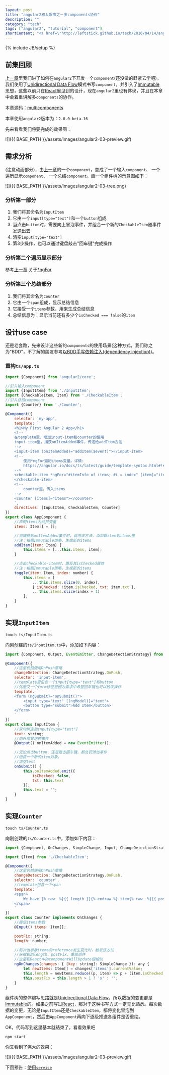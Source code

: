 ```yaml
---
layout: post
title: "angular2初入眼帘之－多components协作"
description: ""
category: "tech"
tags: ["angular2", "tutorial", "component"]
shortContent: "<a href=\"http://leftstick.github.io/tech/2016/04/14/angular2-02-component\">上一章</a>里我们讲了如何在<code>angular2</code>下开发一个<code>component</code>(还没做的赶紧去学吧)。我们使用了<a href=\"https://medium.com/@AdamRNeary/unidirectional-data-flow-yes-flux-i-am-not-so-sure-b4acf988196c#.bxd6ripaq\">Unidirectional Data Flow</a>模式书写<code>component</code>，并引入了<a href=\"http://leftstick.github.io/tech/2016/04/09/immutability-in-javascript\">Immutable</a>思想，这些以前只在<a href=\"https://facebook.github.io/react/\">React</a>里见到的设计，现在<code>angular2</code>里也有体现，并且在本章中会着重讲解多<code>components</code>的协作"
---
```

{% include JB/setup %}


## 前集回顾 ##

[上一章][previous-url]里我们讲了如何在`angular2`下开发一个`component`(还没做的赶紧去学吧)。我们使用了[Unidirectional Data Flow][Unidirectional-url]模式书写`component`，并引入了[Immutable](http://leftstick.github.io/tech/2016/04/09/immutability-in-javascript)思想，这些以前只在[React][react-url]里见到的设计，现在`angular2`里也有体现，并且在本章中会着重讲解多`components`的协作。

本章源码：[multicomponents](https://github.com/leftstick/angular2-lesson/tree/master/examples/multicomponents)

本章使用`angular2`版本为：`2.0.0-beta.16`

先来看看我们将要完成的效果图：

![]({{ BASE_PATH }}/assets/images/angular2-03-preview.gif)

## 需求分析 ##

(注意动画部分)，由[上一章][previous-url]的一个`component`，变成了一个输入`component`、 一个遍历显示`component`、 一个总结`component`。画一个组件树的示意图如下：

![]({{ BASE_PATH }}/assets/images/angular2-03-tree.png)

### 分析第一部分 ###

1. 我们将其命名为`InputItem`
2. 它由一个`input[type="text"]`和一个`button`组成
3. 当点击`button`时，需要向上冒泡事件，并组合一个新的`CheckableItem`随事件发送出去
4. 清空`input[type="text"]`
5. 第3步操作，也可以通过键盘敲击"回车键"完成操作

### 分析第二个遍历显示部分 ###

参考[上一章][previous-url]
关于[*ngFor](https://angular.io/docs/ts/latest/guide/template-syntax.html#!#ngFor)

### 分析第三个总结部分 ###

1. 我们将其命名为`Counter`
2. 它由一个`span`组成，显示总结信息
3. 它接受一个`items`参数，用来生成总结信息
4. 总结信息为：显示当前还有多少个`isChecked === false`的`item`

## 设计use case ##

还是老套路，先来设计这些新的`components`的使用场景(这种方式，我们称之为"BDD"，不了解的朋友参考[以BDD手写依赖注入(dependency injection)](http://leftstick.github.io/tech/2016/03/18/write-di-in-bdd))。

### 重构`ts/app.ts` ###

```javascript
import {Component} from 'angular2/core';

//引入输入component
import {InputItem} from './InputItem';
import {CheckableItem, Item} from './CheckableItem';
//引入总结component
import {Counter} from './Counter';

@Component({
    selector: 'my-app',
    template: `
    <h1>My First Angular 2 App</h1>
    <!--
    在template里，增加input-item和counter的使用
    input-item里，捕获onItemAdded事件，传递给addItem方法
    -->
    <input-item (onItemAdded)="addItem($event)"></input-item>
    <!--
        使用*ngFor遍历items变量。详情:
        https://angular.io/docs/ts/latest/guide/template-syntax.html#!#ngFor
    -->
    <checkable-item *ngFor="#itemInfo of items; #i = index" [item]="itemInfo" (onItemClicked)="toggle($event, i)">
    </checkable-item>
    <!--
        counter里，传入items
    -->
    <counter [items]="items"></counter>
    `,
    directives: [InputItem, CheckableItem, Counter]
})
export class AppComponent {
    //声明items为成员变量
    items: Item[] = [];

    //当捕获到onItemAdded事件时，调用该方法，添加新item到items里
    //注：根据Immutable策略，生成新的items
    addItem(item: Item) {
        this.items = [...this.items, item];
    }

    //点击checkable-item时，置反其isChecked属性
    //注：根据Immutable策略，生成新的items
    toggle(item: Item, index: number) {
        this.items = [
            ...this.items.slice(0, index),
            { isChecked: !item.isChecked, txt: item.txt },
            ...this.items.slice(index + 1)
        ];
    }
}
```

## 实现`InputItem` ##

```shell
touch ts/InputItem.ts
```

向刚创建的`ts/InputItem.ts`中，添加如下内容：

```javascript
import {Component, Output, EventEmitter, ChangeDetectionStrategy} from 'angular2/core';

@Component({
    //这里仍然使用OnPush策略
    changeDetection: ChangeDetectionStrategy.OnPush,
    selector: 'input-item',
    //template里包含一个input[type="text"]和button
    //外面又一个form标签是因为需求中希望回车键也可以触发操作
    template: `
    <form (ngSubmit)="onSubmit()">
        <input type="text" [(ngModel)]="text">
        <button type="submit">Add Item</button>
    </form>
    `
})
export class InputItem {
    //双向绑定到input[type="text"]
    text: string;
    //向外部冒泡的事件
    @Output() onItemAdded = new EventEmitter();

    //无论点击button、还是敲击回车键，都处罚添加事件
    //组装一个新的item对象，
    //清空text
    onSubmit() {
        this.onItemAdded.emit({
            isChecked: false,
            txt: this.text
        });
        this.text = '';
    }
}
```

## 实现`Counter` ##

```shell
touch ts/Counter.ts
```

向刚创建的`ts/Counter.ts`中，添加如下内容：

```javascript
import {Component, OnChanges, SimpleChange, Input, ChangeDetectionStrategy} from 'angular2/core';

import {Item} from './CheckableItem';

@Component({
    //这里仍然使用OnPush策略
    changeDetection: ChangeDetectionStrategy.OnPush,
    selector: 'counter',
    //template包含一个span
    template: `
    <span>
        We have {% raw  %}{{ length }}{% endraw %} item{% raw  %}{{ postFix }}{% endraw %}
    </span>
    `
})
export class Counter implements OnChanges {
    //接受items参数
    @Input() items: Item[];

    postFix: string;
    length: number;

    //每次当参数items的reference发生变化时，触发该方法
    //获取新的length、postFix，重绘组件
    //这里和React中的componentWillUpdate很相似
    ngOnChanges(changes: { [key: string]: SimpleChange }): any {
        let newItems: Item[] = changes['items'].currentValue;
        this.length = newItems.reduce((p, item) => p + (item.isChecked ? 0 : 1), 0);
        this.postFix = this.length > 1 ? 's' : '';
    }
}
```

组件树的整体编写思路就是[Unidirectional Data Flow][Unidirectional-url]，所以数据的变更都是[Immutable](http://leftstick.github.io/tech/2016/04/09/immutability-in-javascript)的。如果之前写过[React][react-url]，那对于这种书写方式一定无比熟悉。每次数据的变更，无论是`InputItem`还是`CheckableItem`，都将变化冒泡到`AppComponent`，然后由`AppComponent`再向下逐级推送各组件是否重绘。

OK，代码写到这里基本就结束了，看看效果吧

```shell
npm start
```

你又看到了伟大的效果：

![]({{ BASE_PATH }}/assets/images/angular2-03-preview.gif)

下回预告：[使用`service`](http://leftstick.github.io/tech/2016/04/22/angular2-04-service)

[previous-url]: http://leftstick.github.io/tech/2016/04/14/angular2-02-component
[ng-url]: https://angularjs.org/
[ng-dir-url]: https://docs.angularjs.org/guide/directive
[ng2-url]: https://angular.io/
[Unidirectional-url]: https://medium.com/@AdamRNeary/unidirectional-data-flow-yes-flux-i-am-not-so-sure-b4acf988196c#.bxd6ripaq
[react-url]: https://facebook.github.io/react/
